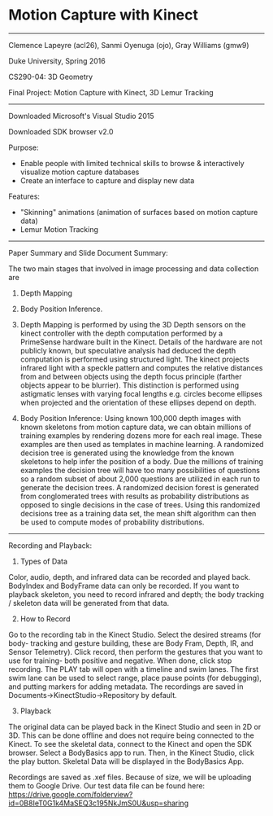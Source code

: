 # Motion Capture with Kinect
_________________________________________________________________
Clemence Lapeyre (acl26), Sanmi Oyenuga (ojo), Gray Williams (gmw9)

Duke University, Spring 2016

CS290-04: 3D Geometry

Final Project: Motion Capture with Kinect, 3D Lemur Tracking
_________________________________________________________________

Downloaded Microsoft's Visual Studio 2015

Downloaded SDK browser v2.0

Purpose:
- Enable people with limited technical skills to browse & interactively visualize motion capture databases
- Create an interface to capture and display new data

Features:
- "Skinning" animations (animation of surfaces based on motion capture data)
- Lemur Motion Tracking 

_________________________________________________________________

Paper Summary and Slide Document Summary:

The two main stages that involved in image processing and data collection are
1) Depth Mapping
2) Body Position Inference.

1) Depth Mapping is performed by using the 3D Depth sensors on the kinect controller
with the depth computation performed by a PrimeSense hardware built in the Kinect.
Details of the hardware are not publicly known, but speculative analysis had
deduced the depth computation is performed using structured light. The kinect
projects infrared light with a speckle pattern and computes the relative
distances from and between objects using the depth focus principle (farther
objects appear to be blurrier). This distinction is performed using astigmatic
lenses with varying focal lengths e.g. circles become ellipses when projected
and the orientation of these ellipses depend on depth.

2) Body Position Inference:
Using known 100,000 depth images with known skeletons from motion capture data,
we can obtain millions of training examples by rendering dozens more for each
real image. These examples are then used as templates in machine learning.
A randomized decision tree is generated using the knowledge from the known
skeletons to help infer the position of a body. Due the millions of training
examples the decision tree will have too many possibilities of questions so a
random subset of about 2,000 questions are utilized in each run to generate
the decision trees. A randomized decision forest is generated from conglomerated
trees with results as probability distributions as opposed to single decisions in
the case of trees. Using this randomized decisions tree as a training data set,
the mean shift algorithm can then be used to compute modes of probability
distributions.

______________________________________________________________________________

Recording and Playback:

1) Types of Data

Color, audio, depth, and infrared data can be recorded and played back. BodyIndex and
BodyFrame data can only be recorded. If you want to playback skeleton, you need to 
record infrared and depth; the body tracking / skeleton data will be generated from
that data.

2) How to Record

Go to the recording tab in the Kinect Studio. Select the desired streams (for body-
tracking and gesture building, these are Body Fram, Depth, IR, and Sensor Telemetry).
Click record, then perform the gestures that you want to use for training- both 
positive and negative. When done, click stop recording. The PLAY tab will open with a
timeline and swim lanes. The first swim lane can be used to select range, place pause
points (for debugging), and putting markers for adding metadata. The recordings are 
saved in Documents->KinectStudio->Repository by default. 

3) Playback

The original data can be played back in the Kinect Studio and seen in 2D or 3D. This 
can be done offline and does not require being connected to the Kinect. To see the 
skeletal data, connect to the Kinect and open the SDK browser. Select a BodyBasics
app to run. Then, in the Kinect Studio, click the play button. Skeletal Data will 
be displayed in the BodyBasics App.


Recordings are saved as .xef files. Because of size, we will be uploading them to
Google Drive. Our test data file can be found here:
https://drive.google.com/folderview?id=0B8IeT0G1k4MaSEQ3c195NkJmS0U&usp=sharing
